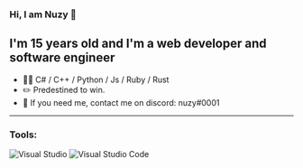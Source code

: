 <!--
:)
-->

### **Hi, I am Nuzy 🤖**

## I'm 15 years old and I'm a web developer and software engineer
-   👨‍💻 C# / C++ / Python / Js / Ruby / Rust
-   :pencil2: Predestined to win.
-   :thought_balloon: If you need me, contact me on discord: nuzy#0001
---
### Tools:
![Visual Studio](https://img.shields.io/badge/Visual%20Studio-5C2D91.svg?style=for-the-badge&logo=visual-studio&logoColor=white)
![Visual Studio Code](https://img.shields.io/badge/Visual%20Studio%20Code-0078d7.svg?style=for-the-badge&logo=visual-studio-code&logoColor=white)

